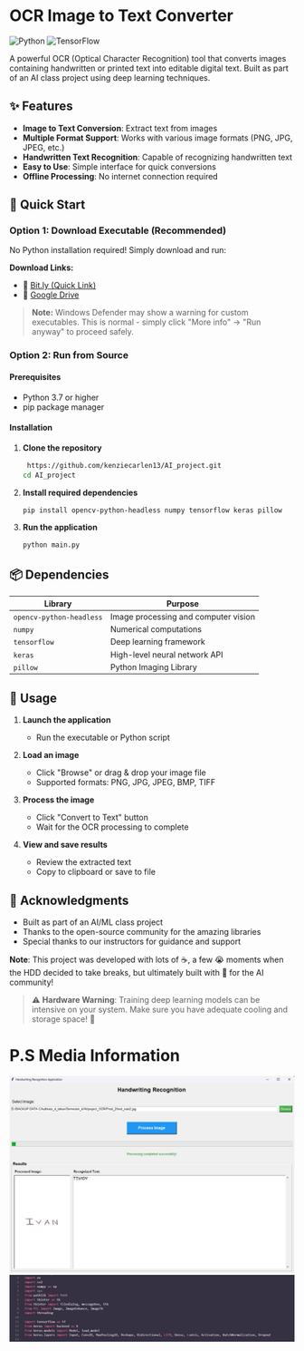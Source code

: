 # OCR Image to Text Converter

![Python](https://img.shields.io/badge/python-v3.7+-blue.svg)
![TensorFlow](https://img.shields.io/badge/TensorFlow-2.x-orange.svg)

A powerful OCR (Optical Character Recognition) tool that converts images containing handwritten or printed text into editable digital text. Built as part of an AI class project using deep learning techniques.

## ✨ Features

- **Image to Text Conversion**: Extract text from images
- **Multiple Format Support**: Works with various image formats (PNG, JPG, JPEG, etc.)
- **Handwritten Text Recognition**: Capable of recognizing handwritten text
- **Easy to Use**: Simple interface for quick conversions
- **Offline Processing**: No internet connection required

## 🚀 Quick Start

### Option 1: Download Executable (Recommended)

No Python installation required! Simply download and run:

**Download Links:**
- 🔗 [Bit.ly (Quick Link)](https://bit.ly/aiexe_drive)
- 📁 [Google Drive](https://drive.google.com/drive/u/6/folders/1uyTis5csoT9GumOYGdypHXQ64ZjvKp2p)

> **Note:** Windows Defender may show a warning for custom executables. This is normal - simply click "More info" → "Run anyway" to proceed safely.

### Option 2: Run from Source

#### Prerequisites

- Python 3.7 or higher
- pip package manager

#### Installation

1. **Clone the repository**
   ```bash
    https://github.com/kenziecarlen13/AI_project.git
   cd AI_project
   ```

2. **Install required dependencies**
   ```bash
   pip install opencv-python-headless numpy tensorflow keras pillow
   ```

3. **Run the application**
   ```python
   python main.py
   ```

## 📦 Dependencies

| Library | Purpose |
|---------|---------|
| `opencv-python-headless` | Image processing and computer vision |
| `numpy` | Numerical computations |
| `tensorflow` | Deep learning framework |
| `keras` | High-level neural network API |
| `pillow` | Python Imaging Library |

## 🔧 Usage

1. **Launch the application**
   - Run the executable or Python script
   
2. **Load an image**
   - Click "Browse" or drag & drop your image file
   - Supported formats: PNG, JPG, JPEG, BMP, TIFF
   
3. **Process the image**
   - Click "Convert to Text" button
   - Wait for the OCR processing to complete
   
4. **View and save results**
   - Review the extracted text
   - Copy to clipboard or save to file


## 🙏 Acknowledgments

- Built as part of an AI/ML class project
- Thanks to the open-source community for the amazing libraries
- Special thanks to our instructors for guidance and support


**Note**: This project was developed with lots of ☕, a few 😭 moments when the HDD decided to take breaks, but ultimately built with 💖 for the AI community!

> ⚠️ **Hardware Warning**: Training deep learning models can be intensive on your system. Make sure you have adequate cooling and storage space! 🧊



# P.S Media Information

![ui](media/ui.png)
![library](media/library.png)


